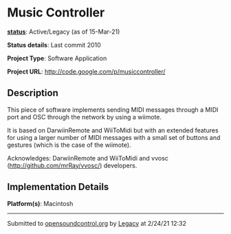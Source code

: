 # Music Controller

**[status](../implementation-status.html)**: Active/Legacy (as of 15-Mar-21)

**Status details**: 
Last commit 2010

**Project Type**: Software Application

**Project URL**: <http://code.google.com/p/musiccontroller/>

## Description

This piece of software implements sending MIDI messages through a MIDI port and OSC through the network by using a wiimote. <p> It is based on DarwiinRemote and WiiToMidi but with an extended features for using a larger number of MIDI messages with a small set of buttons and gestures (which is the case of the wiimote). <p> Acknowledges: DarwiinRemote and WiiToMidi and vvosc (http://github.com/mrRay/vvosc/) developers.

## Implementation Details

**Platform(s)**: Macintosh

---
Submitted to [opensoundcontrol.org](https://opensoundcontrol.org) by [Legacy](legacy-site.html) at 2/24/21 12:32
